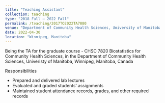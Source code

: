 ```yaml
---
title: "Teaching Assistant"
collection: teaching
type: "2018 Fall – 2022 Fall"
permalink: /teaching/2017TO2022TA7080
venue: "Department of Community Health Sciences, University of Manitoba, Manitoba"
date: 2022-04-30
location: "Winnipeg, Manitoba"
---
```


Being the TA for the graduate course - CHSC 7820 Biostatistics for Community Health Sciences, in the Department of Community Health Sciences, Univeristy of Manitoba, Winnipeg, Manitoba, Canada

Responsibilities
* Prepared and delivered lab lectures
* Evaluated and graded students’ assignments
* Maintained student attendance records, grades, and other required records